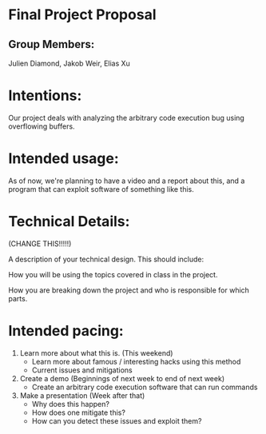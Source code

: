 # Final Project Proposal

## Group Members:

Julien Diamond, Jakob Weir, Elias Xu

# Intentions:

Our project deals with analyzing the arbitrary code execution bug using overflowing buffers.

# Intended usage:

As of now, we're planning to have a video and a report about this, and a program that can exploit software of something like this. 
  
# Technical Details:




(CHANGE THIS!!!!!)

A description of your technical design. This should include: 
   
How you will be using the topics covered in class in the project.
     
How you are breaking down the project and who is responsible for which parts.
  
    
# Intended pacing:

1. Learn more about what this is. (This weekend)
    - Learn more about famous / interesting hacks using this method
    - Current issues and mitigations
2. Create a demo (Beginnings of next week to end of next week)
    - Create an arbitrary code execution software that can run commands
3. Make a presentation (Week after that)
    - Why does this happen?
    - How does one mitigate this?
    - How can you detect these issues and exploit them?

